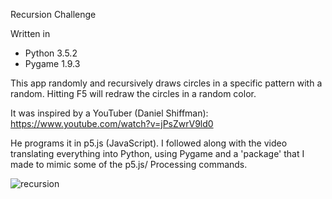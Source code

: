 Recursion Challenge

Written in
- Python 3.5.2
- Pygame 1.9.3

This app randomly and recursively draws circles in a specific pattern with a random. Hitting F5 will redraw the circles in a random color.

It was inspired by a YouTuber (Daniel Shiffman): https://www.youtube.com/watch?v=jPsZwrV9ld0

He programs it in p5.js (JavaScript). I followed along with the video translating everything into Python, using Pygame and a 'package' that I made to mimic some of the p5.js/ Processing commands.

![recursion](https://user-images.githubusercontent.com/7481680/31302796-a1fb02ea-aad2-11e7-804a-e18ff1d2ac83.gif)
